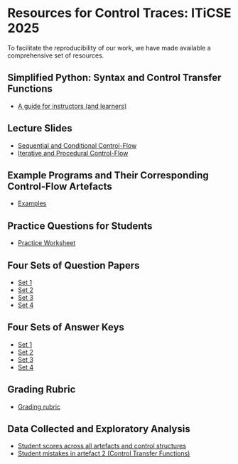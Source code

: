 # Resources for Control Traces: ITiCSE 2025

To facilitate the reproducibility of our work, we have made
available a comprehensive set of resources. 

## Simplified Python: Syntax and Control Transfer Functions

- [A guide for instructors (and learners)](./syntax-and-ctfs/synatx-and-ctfs.pdf)

## Lecture Slides

- [Sequential and Conditional Control-Flow](./lecture-slides/sequential-and-conditional.pdf)
- [Iterative and Procedural Control-Flow](./lecture-slides/iterative-and-procedural.pdf)

## Example Programs and Their Corresponding Control-Flow Artefacts

- [Examples](./examples/examples.pdf)

## Practice Questions for Students

- [Practice Worksheet](./practice-sheet/practice-programs.pdf)

## Four Sets of Question Papers

- [Set 1](./question-papers/set-1.pdf)
- [Set 2](./question-papers/set-2.pdf)
- [Set 3](./question-papers/set-3.pdf)
- [Set 4](./question-papers/set-4.pdf)

## Four Sets of Answer Keys

- [Set 1](./answer-keys/set-1.pdf)
- [Set 2](./answer-keys/set-2.pdf)
- [Set 3](./answer-keys/set-3.pdf)
- [Set 4](./answer-keys/set-4.pdf)

## Grading Rubric

- [Grading rubric](./grading-rubric/grading-rubric.pdf)

## Data Collected and Exploratory Analysis

- [Student scores across all artefacts and control structures](./data-and-analysis/student-scores.xlsx)
- [Student mistakes in artefact 2 (Control Transfer Functions)](./data-and-analysis/student-ctf-table-mistakes.xlsx)